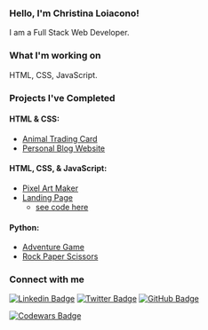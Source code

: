 ### Hello, I'm Christina Loiacono!
I am a Full Stack Web Developer.

### What I'm working on

HTML, CSS, JavaScript.<br />

### Projects I've Completed

#### HTML & CSS:
* [Animal Trading Card](https://github.com/christina-ml/animal-trading-card)
* [Personal Blog Website](https://christina-ml.github.io/personal-blog-website/)

#### HTML, CSS, & JavaScript:
* [Pixel Art Maker](https://christina-ml.github.io/Pixel-Art-Project/)
* [Landing Page](https://christina-ml.github.io/fend-landing-page/)
    - [see code here](https://github.com/christina-ml/fend-landing-page)

#### Python:
* [Adventure Game](https://github.com/christina-ml/Adventure-Game)
* [Rock Paper Scissors](https://github.com/christina-ml/Rock-Paper-Scissors)

### Connect with me
[![Linkedin Badge](https://img.shields.io/badge/-LinkedIn-blue?style=flat&logo=Linkedin&logoColor=white)](https://www.linkedin.com/in/christina-loiacono/)
[![Twitter Badge](https://img.shields.io/twitter/follow/cmloiacono?style=social)](https://twitter.com/cmloiacono)
[![GitHub Badge](https://img.shields.io/github/followers/christina-ml?label=Follow%20%40christina-ml&style=social)](https://github.com/christina-ml)

[![Codewars Badge](https://www.codewars.com/users/christinaml/badges/large)](https://www.codewars.com/users/christinaml)

<!--- 
Profile Inspiration -
https://dev.to/diogorodrigues/creating-amazing-github-profiles-readme-5h31
https://github.com/diogorodrigues

Make buttons - https://shields.io/
Custom Logos - https://simpleicons.org/
-->
